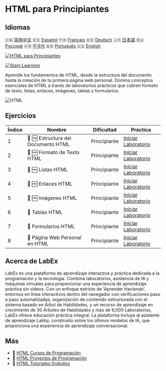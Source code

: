 # HTML para Principiantes

## Idiomas

🇨🇳 [简体中文](README_zh.md) 🇪🇸 [Español](README_es.md) 🇫🇷 [Français](README_fr.md) 🇩🇪 [Deutsch](README_de.md) 🇯🇵 [日本語](README_ja.md) 🇷🇺 [Русский](README_ru.md) 🇰🇷 [한국어](README_ko.md) 🇧🇷 [Português](README_pt.md) 🇺🇸 [English](README.md) 

[![HTML para Principiantes](https://cover-creator.labex.io/html-for-beginners.png?lang=es)](https://labex.io/es/courses/html-for-beginners)

[![Start-Learning](https://img.shields.io/badge/Start-Learning-whitesmoke?style=for-the-badge)](https://labex.io/es/courses/html-for-beginners)

Aprende los fundamentos de HTML, desde la estructura del documento hasta la creación de tu primera página web personal. Domina conceptos esenciales de HTML a través de laboratorios prácticos que cubren formato de texto, listas, enlaces, imágenes, tablas y formularios.

![HTML](https://img.shields.io/badge/HTML-whitesmoke?style=for-the-badge&logo=html)


## Ejercicios

|   Índice | Nombre                              | Dificultad   | Práctica                                                                                                            |
|----------|-------------------------------------|--------------|---------------------------------------------------------------------------------------------------------------------|
|        1 | 📖 🆓 Estructura del Documento HTML | Principiante | <a target='_blank' href='https://labex.io/es/tutorials/html-html-document-structure-597898'>Iniciar Laboratorio</a> |
|        2 | 📖 🆓 Formato de Texto HTML         | Principiante | <a target='_blank' href='https://labex.io/es/tutorials/html-html-text-formatting-597904'>Iniciar Laboratorio</a>    |
|        3 | 📖 🆓 Listas HTML                   | Principiante | <a target='_blank' href='https://labex.io/es/tutorials/html-html-lists-597902'>Iniciar Laboratorio</a>              |
|        4 | 📖 🆓 Enlaces HTML                  | Principiante | <a target='_blank' href='https://labex.io/es/tutorials/html-html-links-597901'>Iniciar Laboratorio</a>              |
|        5 | 📖 🆓 Imágenes HTML                 | Principiante | <a target='_blank' href='https://labex.io/es/tutorials/html-html-images-597900'>Iniciar Laboratorio</a>             |
|        6 | 📖  Tablas HTML                     | Principiante | <a target='_blank' href='https://labex.io/es/tutorials/html-html-tables-597903'>Iniciar Laboratorio</a>             |
|        7 | 📖  Formularios HTML                | Principiante | <a target='_blank' href='https://labex.io/es/tutorials/html-html-forms-597899'>Iniciar Laboratorio</a>              |
|        8 | 📖  Página Web Personal en HTML     | Principiante | <a target='_blank' href='https://labex.io/es/tutorials/html-html-personal-webpage-597905'>Iniciar Laboratorio</a>   |

## Acerca de LabEx

LabEx es una plataforma de aprendizaje interactiva y práctica dedicada a la programación y la tecnología. Combina laboratorios, asistencia de IA y máquinas virtuales para proporcionar una experiencia de aprendizaje práctica sin videos. Con un enfoque estricto de 'Aprender Haciendo', entornos en línea interactivos dentro del navegador con verificaciones paso a paso automatizadas, organización de contenido estructurada con el sistema basado en Árbol de Habilidades, y un recurso de aprendizaje en crecimiento de 30 Árboles de Habilidades y más de 6,000 Laboratorios, LabEx ofrece educación práctica integral. La plataforma incluye al asistente de aprendizaje Labby, construido sobre los últimos modelos de IA, que proporciona una experiencia de aprendizaje conversacional.

## Más

- 🔗 [HTML Cursos de Programación](https://github.com/labex-labs/awesome-programming-courses)
- 🔗 [HTML Proyectos de Programación](https://github.com/labex-labs/awesome-programming-projects)
- 🔗 [HTML Tutoriales Gratuitos](https://github.com/labex-labs/html-free-tutorials)

